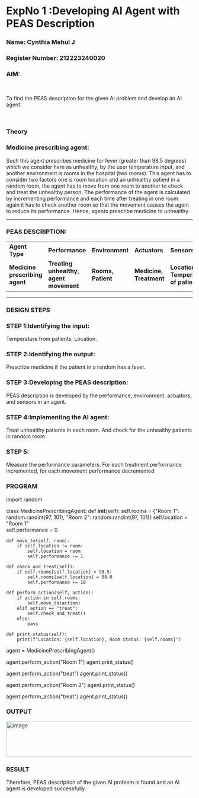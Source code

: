 <h1>ExpNo 1 :Developing AI Agent with PEAS Description</h1>
<h3>Name: Cynthia Mehul J</h3>
<h3>Register Number: 212223240020</h3>

<h3>AIM:</h3>
<br>
<p>To find the PEAS description for the given AI problem and develop an AI agent.</p>
<br>
<h3>Theory</h3>
<h3>Medicine prescribing agent:</h3>
<p>Such this agent prescribes medicine for fever (greater than 98.5 degrees) which we consider here as unhealthy, by the user temperature input, and another environment is rooms in the hospital (two rooms). This agent has to consider two factors one is room location and an unhealthy patient in a random room, the agent has to move from one room to another to check and treat the unhealthy person. The performance of the agent is calculated by incrementing performance and each time after treating in one room again it has to check another room so that the movement causes the agent to reduce its performance. Hence, agents prescribe medicine to unhealthy.</p>
<hr>
<h3>PEAS DESCRIPTION:</h3>
<table>
  <tr>
    <td><strong>Agent Type</strong></td>
    <td><strong>Performance</strong></td>
     <td><strong>Environment</strong></td>
    <td><strong>Actuators</strong></td>
    <td><strong>Sensors</strong></td>
  </tr>
    <tr>
    <td><strong>Medicine prescribing agent</strong></td>
    <td><strong>Treating unhealthy, agent movement</strong></td>
     <td><strong>Rooms, Patient</strong></td>
    <td><strong>Medicine, Treatment</strong></td>
    <td><strong>Location, Temperature of patient</strong></td>
  </tr>
</table>
<hr>
<H3>DESIGN STEPS</H3>
<h3>STEP 1:Identifying the input:</h3>
<p>Temperature from patients, Location.</p>
<h3>STEP 2:Identifying the output:</h3>
<p>Prescribe medicine if the patient in a random has a fever.</p>
<h3>STEP 3:Developing the PEAS description:</h3>
<p>PEAS description is developed by the performance, environment, actuators, and sensors in an agent.</p>
<h3>STEP 4:Implementing the AI agent:</h3>
<p>Treat unhealthy patients in each room. And check for the unhealthy patients in random room</p>
<h3>STEP 5:</h3>
<p>Measure the performance parameters: For each treatment performance incremented, for each movement performance decremented</p>

<H3>PROGRAM</H3>
<python>
import random

class MedicinePrescribingAgent:
    def __init__(self):
        self.rooms = {"Room 1": random.randint(97, 101),
                      "Room 2": random.randint(97, 101)}
        self.location = "Room 1"  
        self.performance = 0

    def move_to(self, room):
        if self.location != room:
            self.location = room
            self.performance -= 1  

    def check_and_treat(self):
        if self.rooms[self.location] > 98.5:
            self.rooms[self.location] = 98.0
            self.performance += 10

    def perform_action(self, action):
        if action in self.rooms:
            self.move_to(action)
        elif action == "treat":
            self.check_and_treat()
        else:
            pass 

    def print_status(self):
        print(f"Location: {self.location}, Room Status: {self.rooms}")

agent = MedicinePrescribingAgent()

agent.perform_action("Room 1")
agent.print_status()

agent.perform_action("treat")
agent.print_status()

agent.perform_action("Room 2")
agent.print_status()

agent.perform_action("treat")
agent.print_status()

</python>

<H3>OUTPUT</H3>

<img width="633" height="96" alt="image" src="https://github.com/user-attachments/assets/e022f2b0-d204-4294-a447-a1ea06e383a0" />

<H3>RESULT</H3>
Therefore, PEAS description of the given AI problem is found and an AI agent is developed successfully.
